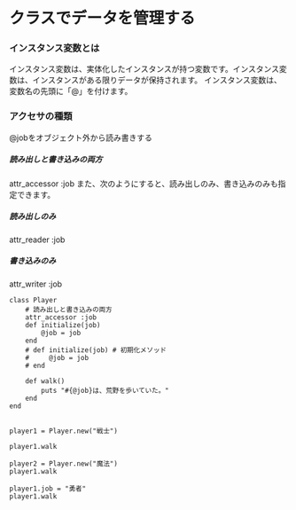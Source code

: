 # クラスでデータを管理する


### インスタンス変数とは
インスタンス変数は、実体化したインスタンスが持つ変数です。インスタンス変数は、インスタンスがある限りデータが保持されます。
インスタンス変数は、変数名の先頭に「@」を付けます。

### アクセサの種類
@jobをオブジェクト外から読み書きする


##### 読み出しと書き込みの両方
attr_accessor :job
また、次のようにすると、読み出しのみ、書き込みのみも指定できます。

##### 読み出しのみ
attr_reader :job

##### 書き込みのみ
attr_writer :job



```
class Player
    # 読み出しと書き込みの両方
    attr_accessor :job
    def initialize(job)
        @job = job
    end
    # def initialize(job) # 初期化メソッド
    #     @job = job
    # end

    def walk()
        puts "#{@job}は、荒野を歩いていた。"
    end
end


player1 = Player.new("戦士")

player1.walk

player2 = Player.new("魔法")
player1.walk

player1.job = "勇者"
player1.walk
```